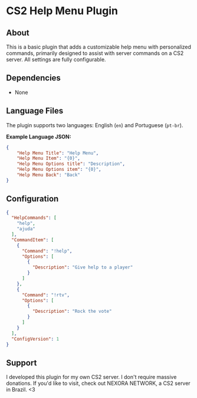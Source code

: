# CS2 Help Menu Plugin

## About

This is a basic plugin that adds a customizable help menu with personalized commands, primarily designed to assist with server commands on a CS2 server. All settings are fully configurable.

## Dependencies

- None

## Language Files

The plugin supports two languages: English (`en`) and Portuguese (`pt-br`).

**Example Language JSON:**

```json
{
    "Help Menu Title": "Help Menu",
    "Help Menu Item": "{0}",
    "Help Menu Options title": "Description",
    "Help Menu Options item": "{0}",
    "Help Menu Back": "Back"
}
```
## Configuration
```json
{
  "HelpCommands": [
    "help",
    "ajuda"
  ],
  "CommandItem": [
    {
      "Command": "!help",
      "Options": [
        {
          "Description": "Give help to a player"
        }
      ]
    },
    {
      "Command": "!rtv",
      "Options": [
        {
          "Description": "Rock the vote"
        }
      ]
    }                       
  ],
  "ConfigVersion": 1
}
```

## Support
I developed this plugin for my own CS2 server. I don't require massive donations. If you'd like to visit, check out NEXORA NETWORK, a CS2 server in Brazil. <3
